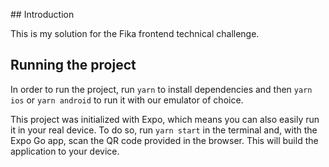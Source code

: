 ## Introduction

This is my solution for the Fika frontend technical challenge.

## Running the project

In order to run the project, run `yarn` to install dependencies and then `yarn ios` or `yarn android` to run it with our emulator of choice.

This project was initialized with Expo, which means you can also easily run it in your real device. To do so, run `yarn start` in the terminal and, with the Expo Go app, scan the QR code provided in the browser. This will build the application to your device.
